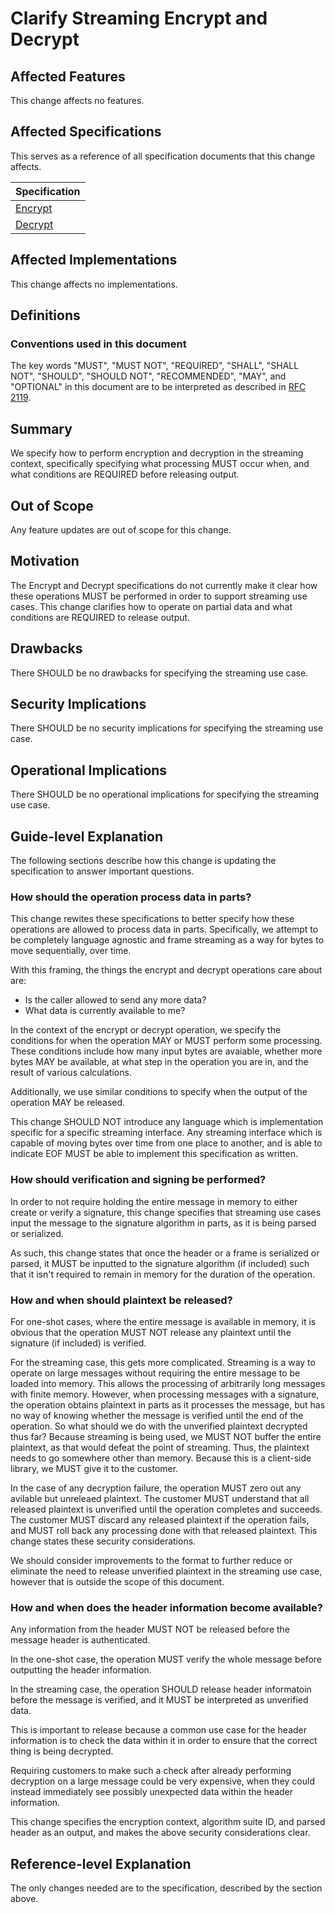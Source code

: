 [//]: # "Copyright Amazon.com Inc. or its affiliates. All Rights Reserved."
[//]: # "SPDX-License-Identifier: CC-BY-SA-4.0"

# Clarify Streaming Encrypt and Decrypt

## Affected Features

This change affects no features.

## Affected Specifications

This serves as a reference of all specification documents that this change affects.

| Specification                           |
| --------------------------------------- |
| [Encrypt](../../client-apis/encrypt.md) |
| [Decrypt](../../client-apis/decrypt.md) |

## Affected Implementations

This change affects no implementations.

## Definitions

### Conventions used in this document

The key words "MUST", "MUST NOT", "REQUIRED", "SHALL", "SHALL NOT", "SHOULD", "SHOULD NOT", "RECOMMENDED", "MAY", and "OPTIONAL"
in this document are to be interpreted as described in [RFC 2119](https://tools.ietf.org/html/rfc2119).

## Summary

We specify how to perform encryption and decryption in
the streaming context,
specifically specifying what processing MUST occur when,
and what conditions are REQUIRED before releasing output.

## Out of Scope

Any feature updates are out of scope for this change.

## Motivation

The Encrypt and Decrypt specifications do not currently make it clear how these operations
MUST be performed in order to support streaming use cases.
This change clarifies how to operate on partial data
and what conditions are REQUIRED to release output.

## Drawbacks

There SHOULD be no drawbacks for specifying the streaming use case.

## Security Implications

There SHOULD be no security implications for specifying the streaming use case.

## Operational Implications

There SHOULD be no operational implications for specifying the streaming use case.

## Guide-level Explanation

The following sections describe how this change is updating the specification
to answer important questions.

### How should the operation process data in parts?

This change rewites these specifications to
better specify how these operations are allowed to process data in parts.
Specifically, we attempt to be completely language agnostic and frame streaming as a way for
bytes to move sequentially, over time.

With this framing, the things the encrypt and decrypt operations care about are:

- Is the caller allowed to send any more data?
- What data is currently available to me?

In the context of the encrypt or decrypt operation, we specify the conditions
for when the operation MAY or MUST perform some processing.
These conditions include how many input bytes are avaiable,
whether more bytes MAY be available,
at what step in the operation you are in,
and the result of various calculations.

Additionally, we use similar conditions to specify when the output of the operation MAY be released.

This change SHOULD NOT introduce any language which is implementation specific for
a specific streaming interface.
Any streaming interface which is capable of moving bytes over time from one place to another,
and is able to indicate EOF MUST be able to implement this specification as written.

### How should verification and signing be performed?

In order to not require holding the entire message in memory to either create
or verify a signature, this change specifies that streaming use cases input the message
to the signature algorithm in parts, as it is being parsed or serialized.

As such, this change states that once the header or a frame is serialized or parsed,
it MUST be inputted to the signature algorithm (if included) such that it
isn't required to remain in memory for the duration of the operation.

### How and when should plaintext be released?

For one-shot cases,
where the entire message is available in memory,
it is obvious that the operation MUST NOT release any plaintext until the
signature (if included) is verified.

For the streaming case, this gets more complicated.
Streaming is a way to operate on large messages without requiring the entire message to be
loaded into memory.
This allows the processing of arbitrarily long messages with finite memory.
However, when processing messages with a signature,
the operation obtains plaintext in parts as it processes the message,
but has no way of knowing whether the message is verified until the end of the operation.
So what should we do with the unverified plaintext decrypted thus far?
Because streaming is being used, we MUST NOT buffer the entire plaintext,
as that would defeat the point of streaming.
Thus, the plaintext needs to go somewhere other than memory.
Because this is a client-side library, we MUST give it to the customer.

In the case of any decryption failure,
the operation MUST zero out any avilable but unreleaed plaintext.
The customer MUST understand that all released plaintext is unverified until the operation
completes and succeeds.
The customer MUST discard any released plaintext if the operation fails, and MUST roll back
any processing done with that released plaintext.
This change states these security considerations.

We should consider improvements to the format to further reduce or eliminate the need to release
unverified plaintext in the streaming use case, however that is outside the scope of this document.

### How and when does the header information become available?

Any information from the header MUST NOT be released before the message header is authenticated.

In the one-shot case, the operation MUST verify the whole message before outputting the header information.

In the streaming case, the operation SHOULD release header informatoin before the message is verified,
and it MUST be interpreted as unverified data.

This is important to release because a common use case for the header information is
to check the data within it in order to ensure that the correct thing is being decrypted.

Requiring customers to make such a check after already performing decryption on a large message
could be very expensive, when they could instead immediately see possibly unexpected data within
the header information.

This change specifies the encryption context, algorithm suite ID, and parsed header as an output,
and makes the above security considerations clear.

## Reference-level Explanation

The only changes needed are to the specification,
described by the section above.
